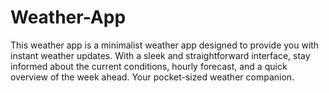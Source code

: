 # Weather-App
This weather app is a minimalist weather app designed to provide you with instant weather updates. With a sleek and straightforward interface, stay informed about the current conditions, hourly forecast, and a quick overview of the week ahead. Your pocket-sized weather companion.

